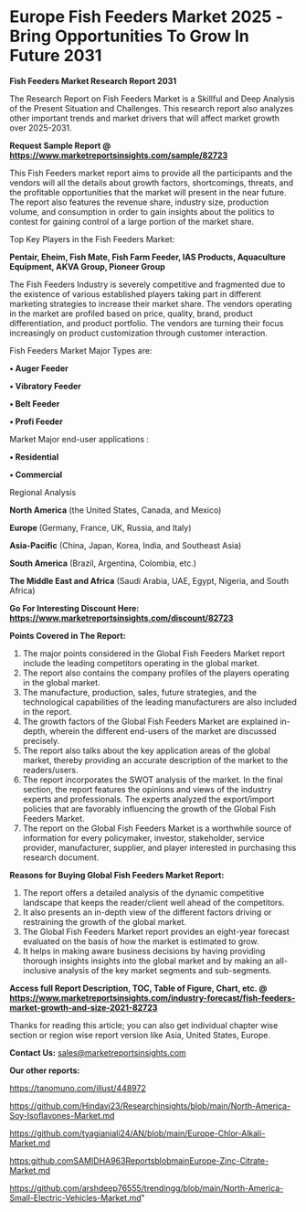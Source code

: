  # Europe Fish Feeders Market 2025 -Bring Opportunities To Grow In Future 2031

<strong>Fish Feeders Market Research Report 2031</strong>

The Research Report on Fish Feeders Market is a Skillful and Deep Analysis of the Present Situation and Challenges. This research report also analyzes other important trends and market drivers that will affect market growth over 2025-2031.

<strong>Request Sample Report @ <a href=https://www.marketreportsinsights.com/sample/82723>https://www.marketreportsinsights.com/sample/82723</a></strong>

This Fish Feeders market report aims to provide all the participants and the vendors will all the details about growth factors, shortcomings, threats, and the profitable opportunities that the market will present in the near future. The report also features the revenue share, industry size, production volume, and consumption in order to gain insights about the politics to contest for gaining control of a large portion of the market share.

Top Key Players in the Fish Feeders Market:

<strong>Pentair, Eheim, Fish Mate, Fish Farm Feeder, IAS Products, Aquaculture Equipment, AKVA Group, Pioneer Group</strong>

The Fish Feeders Industry is severely competitive and fragmented due to the existence of various established players taking part in different marketing strategies to increase their market share. The vendors operating in the market are profiled based on price, quality, brand, product differentiation, and product portfolio. The vendors are turning their focus increasingly on product customization through customer interaction.

Fish Feeders Market Major Types are:

<strong>• Auger Feeder

• Vibratory Feeder

• Belt Feeder

• Profi Feeder</strong>

Market Major end-user applications :

<strong>• Residential

• Commercial</strong>

Regional Analysis

</u><strong><b>North America</b></strong> (the United States, Canada, and Mexico)

<strong><b>Europe </b></strong>(Germany, France, UK, Russia, and Italy)

<strong><b>Asia-Pacific</b></strong> (China, Japan, Korea, India, and Southeast Asia)

<strong><b>South America</b></strong> (Brazil, Argentina, Colombia, etc.)

<strong><b>The Middle East and Africa</b></strong> (Saudi Arabia, UAE, Egypt, Nigeria, and South Africa)

<strong>Go For Interesting Discount Here: <a href=https://www.marketreportsinsights.com/discount/82723>https://www.marketreportsinsights.com/discount/82723</a></strong>

<strong>Points Covered in The Report:</strong>
<ol>
  <li>The major points considered in the Global Fish Feeders Market report include the leading competitors operating in the global market.</li>
  <li>The report also contains the company profiles of the players operating in the global market.</li>
  <li>The manufacture, production, sales, future strategies, and the technological capabilities of the leading manufacturers are also included in the report.</li>
  <li>The growth factors of the Global Fish Feeders Market are explained in-depth, wherein the different end-users of the market are discussed precisely.</li>
  <li>The report also talks about the key application areas of the global market, thereby providing an accurate description of the market to the readers/users.</li>
  <li>The report incorporates the SWOT analysis of the market. In the final section, the report features the opinions and views of the industry experts and professionals. The experts analyzed the export/import policies that are favorably influencing the growth of the Global Fish Feeders Market.</li>
  <li>The report on the Global Fish Feeders Market is a worthwhile source of information for every policymaker, investor, stakeholder, service provider, manufacturer, supplier, and player interested in purchasing this research document.</li>
</ol>
<strong>Reasons for Buying Global Fish Feeders Market Report:</strong>

<ol>
  <li>The report offers a detailed analysis of the dynamic competitive landscape that keeps the reader/client well ahead of the competitors.</li>
  <li>It also presents an in-depth view of the different factors driving or restraining the growth of the global market.</li>
  <li>The Global Fish Feeders Market report provides an eight-year forecast evaluated on the basis of how the market is estimated to grow.</li>
  <li>It helps in making aware business decisions by having providing thorough insights insights into the global market and by making an all-inclusive analysis of the key market segments and sub-segments.</li>
</ol>
<strong>Access full Report Description, TOC, Table of Figure, Chart, etc. @ <a href=https://www.marketreportsinsights.com/industry-forecast/fish-feeders-market-growth-and-size-2021-82723>https://www.marketreportsinsights.com/industry-forecast/fish-feeders-market-growth-and-size-2021-82723</a></strong>


Thanks for reading this article; you can also get individual chapter wise section or region wise report version like Asia, United States, Europe.

<strong>Contact Us:</strong>
sales@marketreportsinsights.com

<strong>Our other reports:</strong>

<a href=https://tanomuno.com/illust/448972>https://tanomuno.com/illust/448972</a>

<a href=https://github.com/Hindavi23/Researchinsights/blob/main/North-America-Soy-Isoflavones-Market.md>https://github.com/Hindavi23/Researchinsights/blob/main/North-America-Soy-Isoflavones-Market.md</a>

<a href=https://github.com/tyagianjali24/AN/blob/main/Europe-Chlor-Alkali-Market.md>https://github.com/tyagianjali24/AN/blob/main/Europe-Chlor-Alkali-Market.md</a>

<a href=https:github.comSAMIDHA963ReportsblobmainEurope-Zinc-Citrate-Market.md>https:github.comSAMIDHA963ReportsblobmainEurope-Zinc-Citrate-Market.md</a>

<a href=https://github.com/arshdeep76555/trendingg/blob/main/North-America-Small-Electric-Vehicles-Market.md>https://github.com/arshdeep76555/trendingg/blob/main/North-America-Small-Electric-Vehicles-Market.md</a>"
